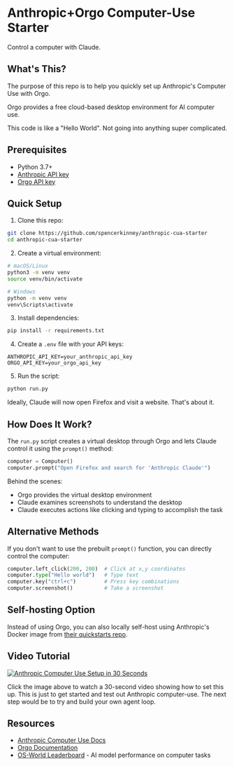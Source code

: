 # Anthropic+Orgo Computer-Use Starter

Control a computer with Claude.

## What's This?

The purpose of this repo is to help you quickly set up Anthropic's Computer Use with Orgo.

Orgo provides a free cloud-based desktop environment for AI computer use.

This code is like a "Hello World". Not going into anything super complicated.

## Prerequisites

- Python 3.7+
- [Anthropic API key](https://console.anthropic.com/)
- [Orgo API key](https://orgo.ai/start)

## Quick Setup

1. Clone this repo:
```bash
git clone https://github.com/spencerkinney/anthropic-cua-starter
cd anthropic-cua-starter
```

2. Create a virtual environment:
```bash
# macOS/Linux
python3 -m venv venv
source venv/bin/activate

# Windows
python -m venv venv
venv\Scripts\activate
```

3. Install dependencies:
```bash
pip install -r requirements.txt
```

4. Create a `.env` file with your API keys:
```
ANTHROPIC_API_KEY=your_anthropic_api_key
ORGO_API_KEY=your_orgo_api_key
```

5. Run the script:
```bash
python run.py
```

Ideally, Claude will now open Firefox and visit a website. That's about it.

## How Does It Work?

The `run.py` script creates a virtual desktop through Orgo and lets Claude control it using the `prompt()` method:

```python
computer = Computer()
computer.prompt("Open Firefox and search for 'Anthropic Claude'")
```

Behind the scenes:
- Orgo provides the virtual desktop environment
- Claude examines screenshots to understand the desktop
- Claude executes actions like clicking and typing to accomplish the task

## Alternative Methods

If you don't want to use the prebuilt `prompt()` function, you can directly control the computer:

```python
computer.left_click(200, 200)  # Click at x,y coordinates
computer.type("Hello world")   # Type text
computer.key("ctrl+c")         # Press key combinations
computer.screenshot()          # Take a screenshot
```

## Self-hosting Option

Instead of using Orgo, you can also locally self-host using Anthropic's Docker image from [their quickstarts repo](https://github.com/anthropics/anthropic-quickstarts/tree/main/computer-use-demo).

## Video Tutorial

[![Anthropic Computer Use Setup in 30 Seconds](https://img.youtube.com/vi/JTbgxry--Fk/0.jpg)](https://www.youtube.com/watch?v=JTbgxry--Fk)

Click the image above to watch a 30-second video showing how to set this up. This is just to get started and test out Anthropic computer-use. The next step would be to try and build your own agent loop.

## Resources

- [Anthropic Computer Use Docs](https://docs.anthropic.com/en/docs/agents-and-tools/computer-use)
- [Orgo Documentation](https://www.orgo.ai/docs)
- [OS-World Leaderboard](https://os-world.github.io/) - AI model performance on computer tasks